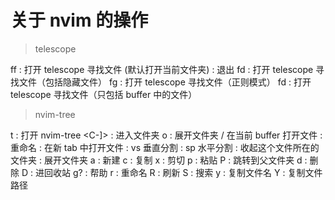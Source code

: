 # 关于 nvim 的操作

> telescope

<leader>ff      : 打开 telescope 寻找文件 (默认打开当前文件夹)
<Esc><Esc>      : 退出
<leader>fd      : 打开 telescope 寻找文件（包括隐藏文件）
<leader>fg      : 打开 telescope 寻找文件（正则模式）
<leader>fd      : 打开 telescope 寻找文件（只包括 buffer 中的文件）

> nvim-tree

<leader>t       : 打开 nvim-tree
<C-]>           : 进入文件夹
o               : 展开文件夹 / 在当前 buffer 打开文件
<C-r>           : 重命名
<C-t>           : 在新 tab 中打开文件
<C-v>           : vs 垂直分割
<C-x>           : sp 水平分割
<BS>            : 收起这个文件所在的文件夹
<CR>            : 展开文件夹
a               : 新建
c               : 复制
x               : 剪切
p               : 粘贴
P               : 跳转到父文件夹
d               : 删除
D               : 进回收站
g?              : 帮助
r               : 重命名
R               : 刷新
S               : 搜索
y               : 复制文件名
Y               : 复制文件路径

